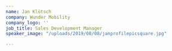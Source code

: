 ```yaml
---
name: Jan Klütsch
company: Wunder Mobility
company_logo: ''
job_title: Sales Development Manager
speaker_image: "/uploads/2019/08/08/janprofilepicsquare.jpg"

---
```

